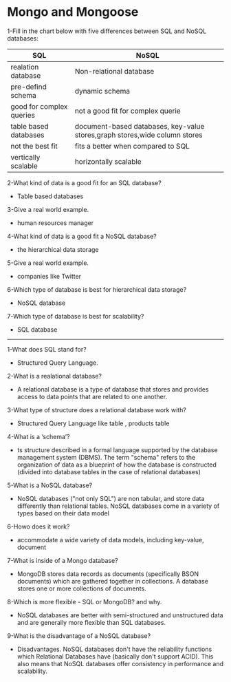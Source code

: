 # Mongo and Mongoose

1-Fill in the chart below with five differences between SQL and NoSQL databases:


| SQL              | NoSQL         |
| -------------    | ------------- |
|realation database| Non-relational database  |
|pre-defind schema | dynamic schema  |
|good for complex queries|	not a good fit for complex querie|	
|table based databases|	document-based databases, key-value stores,graph stores,wide column stores|
|not the best fit|	fits a better when compared to SQL|
|vertically scalable|	horizontally scalable|



2-What kind of data is a good fit for an SQL database?
* Table based databases

3-Give a real world example.
* human resources manager

4-What kind of data is a good fit a NoSQL database?
* the hierarchical data storage

5-Give a real world example.
* companies like Twitter

6-Which type of database is best for hierarchical data storage?
* NoSQL database

7-Which type of database is best for scalability?
* SQL database
__________________________________________________________________________________________________

1-What does SQL stand for?
* Structured Query Language.

2-What is a realational database?
* A relational database is a type of database that stores and provides access to data points that are related to one another.

3-What type of structure does a relational database work with?
* Structured Query Language like table , products table

4-What is a ‘schema’?
* ts structure described in a formal language supported by the database management system (DBMS). The term "schema" refers to the organization of data as a blueprint of how the database is constructed (divided into database tables in the case of relational databases)

5-What is a NoSQL database?
* NoSQL databases ("not only SQL") are non tabular, and store data differently than relational tables. NoSQL databases come in a variety of types based on their data model

6-Howo does it work?
* accommodate a wide variety of data models, including key-value, document

7-What is inside of a Mongo database?
* MongoDB stores data records as documents (specifically BSON documents) which are gathered together in collections. A database stores one or more collections of documents.

8-Which is more flexible - SQL or MongoDB? and why.
* NoSQL databases are better with semi-structured and unstructured data and are generally more flexible than SQL databases.

9-What is the disadvantage of a NoSQL database?
* Disadvantages. NoSQL databases don't have the reliability functions which Relational Databases have (basically don't support ACID). This also means that NoSQL databases offer consistency in performance and scalability.
